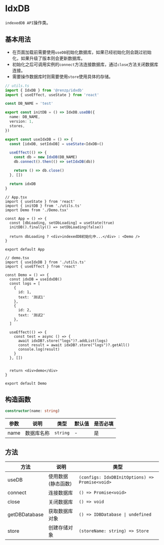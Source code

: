 # IdxDB

`indexedDB API`操作类。

## 基本用法

- 在页面加载前需要使用`useDB`初始化数据库，如果已经初始化则会跳过初始化，如果升级了版本则会更新数据库。 
- 初始化之后可调用实例的`connect`方法连接数据库，通过`close`方法关闭数据库连接。
- 需要操作数据库时则需要使用`store`使用具体的存储。

```ts
// utils.ts
import { IdxDB } from '@renzp/idxdb'
import { useEffect, useState } from 'react'

const DB_NAME = 'test'

export const initDB = () => IdxDB.useDB({
  name: DB_NAME,
  version: 1,
  stores,
})

export const useIdxDB = () => {
  const [idxDB, setIdxDB] = useState<IdxDB>()

  useEffect(() => {
    const db = new IdxDB(DB_NAME)
    db.connect().then(() => setIdxDB(db))

    return () => db.close()
  }, [])

  return idxDB
}
```

```tsx
// App.tsx
import { useState } from 'react'
import { initDB } from './utils.ts'
import Demo from './Demo.tsx'

const App = () => {
  const [dbLoading, setDbLoading] = useState(true)
  initDB().finally(() => setDbLoading(false))

  return dbLoading ? <div>indexedDB初始化中...</div> : <Demo />
}

export default App
```

```tsx
// demo.tsx
import { useIdxDB } from './utils.ts'
import { useEffect } from 'react'

const Demo = () => {
  const idxDB = useIdxDB()
  const logs = [
    {
      id: 1,
      text: '测试1'
    },
    {
      id: 2,
      text: '测试2'
    },
  ]

  useEffect(() => {
    const test = async () => {
      await idxDB?.store("logs")?.addList(logs)
      const result = await idxDB?.store("logs")?.getAll()
      console.log(result)
    }
  }, [])
  

  return <div>demo</div>
}

export default Demo
```

## 构造函数

```ts
constructor(name: string)
```

| 参数 | 说明       | 类型     | 默认值 | 是否必填 |
| ---- | ---------- | -------- | ------ | -------- |
| name | 数据库名称 | `string` | -      | 是       |


## 方法

| 方法          | 说明               | 类型                                           |
| ------------- | ------------------ | ---------------------------------------------- |
| useDB         | 使用数据(静态函数) | `(configs: IdxDBInitOptions) => Promise<void>` |
| connect       | 连接数据库         | `() => Promise<void>`                          |
| close         | 关闭数据库         | `() => void`                                   |
| getDBDatabase | 获取数据库对象     | `() => IDBDatabase \| undefined`               |
| store         | 创建存储对象       | `(storeName: string) => Store`                 |
